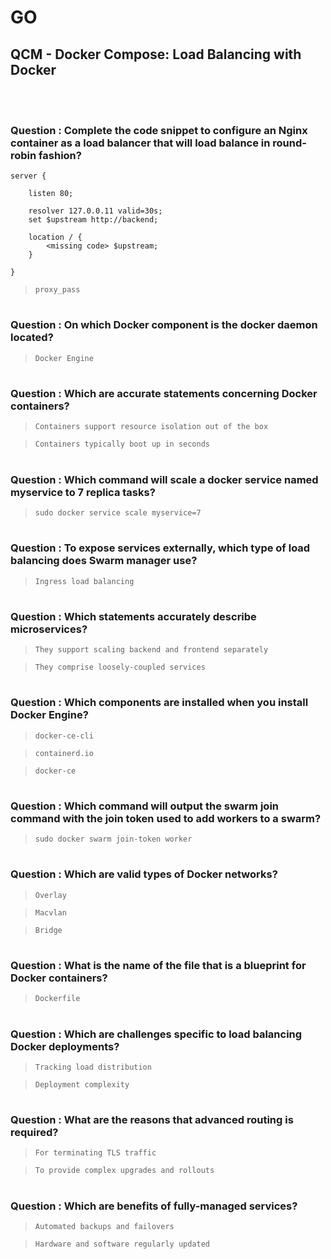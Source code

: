 # GO 

## QCM - Docker Compose: Load Balancing with Docker
<br>
<br>


### **Question** : Complete the code snippet to configure an Nginx container as a load balancer that will load balance in round-robin fashion?

```nginx
server {

    listen 80;

    resolver 127.0.0.11 valid=30s;
    set $upstream http://backend;

    location / {
        <missing code> $upstream;
    }

}
```

> `proxy_pass`


#
### **Question** : On which Docker component is the docker daemon located?

> `Docker Engine`


#
### **Question** : Which are accurate statements concerning Docker containers?

> `Containers support resource isolation out of the box`

> `Containers typically boot up in seconds`



#
### **Question** : Which command will scale a docker service named myservice to 7 replica tasks?

> `sudo docker service scale myservice=7`


#
### **Question** : To expose services externally, which type of load balancing does Swarm manager use?

> `Ingress load balancing`


#
### **Question** : Which statements accurately describe microservices?

> `They support scaling backend and frontend separately`

> `They comprise loosely-coupled services`


#
### **Question** : Which components are installed when you install Docker Engine?

> `docker-ce-cli`

> `containerd.io`

> `docker-ce`


#
### **Question** : Which command will output the swarm join command with the join token used to add workers to a swarm?

> `sudo docker swarm join-token worker`


#
### **Question** : Which are valid types of Docker networks?

> `Overlay`

> `Macvlan`

> `Bridge`


#
### **Question** : What is the name of the file that is a blueprint for Docker containers?

> `Dockerfile`


#
### **Question** : Which are challenges specific to load balancing Docker deployments?

> `Tracking load distribution`

> `Deployment complexity`


#
### **Question** : What are the reasons that advanced routing is required?

> `For terminating TLS traffic`

> `To provide complex upgrades and rollouts`


#
### **Question** : Which are benefits of fully-managed services?

> `Automated backups and failovers`

> `Hardware and software regularly updated`